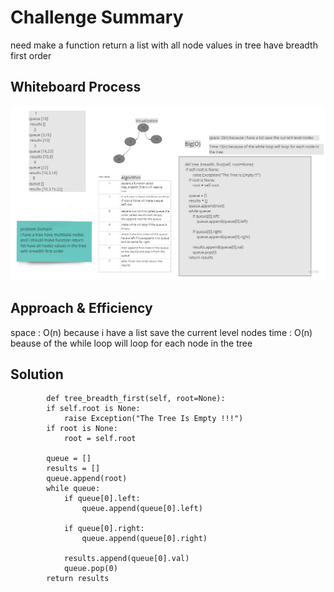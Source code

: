 # Challenge Summary
<!-- Description of the challenge -->
need make a function return a list with all node values in tree have breadth first order

## Whiteboard Process
<!-- Embedded whiteboard image -->
![breadth_first](../images/breadth_first.jpg)
## Approach & Efficiency
<!-- What approach did you take? Why? What is the Big O space/time for this approach? -->
space : O(n) because i have a list save the current level nodes
time : O(n) beause of the  while loop will loop for each node in the tree

## Solution
<!-- Show how to run your code, and examples of it in action -->
```
        def tree_breadth_first(self, root=None):
        if self.root is None:
            raise Exception("The Tree Is Empty !!!")
        if root is None:
            root = self.root

        queue = []
        results = []
        queue.append(root)
        while queue:
            if queue[0].left:
                queue.append(queue[0].left)

            if queue[0].right:
                queue.append(queue[0].right)

            results.append(queue[0].val)
            queue.pop(0)
        return results

```